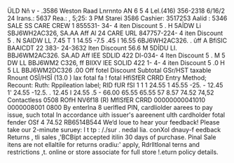 ÜLD Nň v - .3586 Weston Raad Lnrnnto AN 6 5 4 Lel.(416) 356-2318 6/16/2 24 Irans.: 5637 Rea.: , 5;25: 3 PM Starei 3586 Cashier: 3517253 Aalíd : 5346 SALE SS CARE CREW 1 855531- 34- 4 iten Discount 5 . H 5AỈDW Li SBJ6WH2AC326, SA.AA Aff Al 24 CARE URL 847757-224- 4 iten Discount 5 . N SAIDW LL 7.45 T 1 14.55 -7.5 .45 I 16.55 6BJ6WH2AC326. . ûff A BfiSIC BAAICDT 22 383- 24-3632 Iten Discount 56.6 M 5DỈDU LI. BBJ6WM2AC326. SA.AD Aff lEE SDLID 422 Dl-034- 4 Iten Discount 5 . M 5 DW LL BBJ6WM2 C326, ff BIIXV lEE SOLID 422 1- 4- 4 iten Discount 5 .0 H 5 LL BBJ6WM2DC326 .00 Off fotel Discount Subtotal GSr/HST taxable Rnount OSĨ/HSĨ (13.0 ) lax fotal fa ! fotal HfiSfER CRRD Entry Method; Recount: Ruth: Rppileation label; RID fUR fSI 1 1 1 24.55 1 45.55 -25. - 12.45 1' 24.55 -12.5. . 12.45 I 24.55 .5 - 66.00 65.55 65.55 57 8.57 74.52 74,52 Contactless 0508 ROfH NV6f18 (R) MflSfER CRRD 00000000041010 0000008001 0800 By enterlna 8 uerlfled PIN, cardliolder aarees to pay issue, such total In accordance uith issuer's aareenent ulth cardholder fotal fender OSf 4 74.52 RB6514B544 We‘d loue to hear your feedback! Please take our 2-mìnute suruey: l t tp : /./sur . nedal lia. conXol dnauy-f eedback Returns , tli sales ,'BCBípt accepted itilin 30 days of purchase. Pinal Sale itens are not ellaltile for returns oradiu:' apply, Rdrlltlonal terns and restrictions ,t. online or store associate for full store !.eturn policy details.